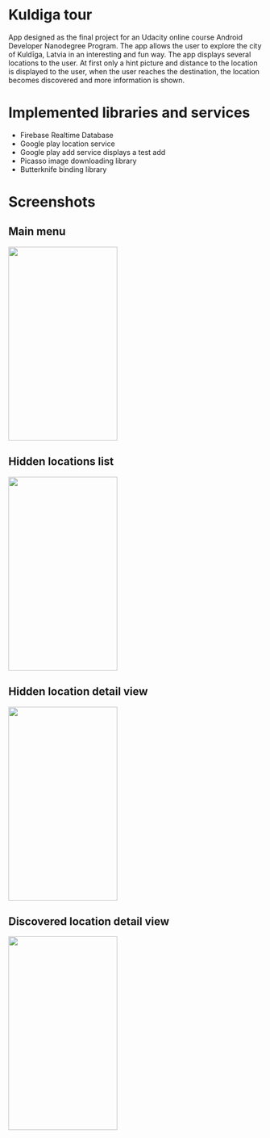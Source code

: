 # Kuldiga tour

App designed as the final project for an Udacity online course Android Developer Nanodegree Program.
The app allows the user to explore the city of Kuldīga, Latvia in an interesting and fun way. The app displays several locations to the user. At first only a hint picture and distance to the location is displayed to the user, when the user reaches the destination, the location becomes discovered and more information is shown.

# Implemented libraries and services

* Firebase Realtime Database
* Google play location service
* Google play add service displays a test add
* Picasso image downloading library
* Butterknife binding library

# Screenshots
## Main menu
<a href="url"><img src="https://user-images.githubusercontent.com/25284066/43044341-c1c0a87e-8dac-11e8-99a7-2435f2e0104c.jpg" height="384" width="216" ></a><br />

## Hidden locations list
<a href="url"><img src="https://user-images.githubusercontent.com/25284066/43044342-c4463136-8dac-11e8-9fc1-3a2b77c6ae82.jpg" height="384" width="216" ></a><br />

## Hidden location detail view
<a href="url"><img src="https://user-images.githubusercontent.com/25284066/43044343-c5da9ca8-8dac-11e8-9b59-bbbdfb2a4615.jpg" height="384" width="216" ></a><br />

## Discovered location detail view
<a href="url"><img src="https://user-images.githubusercontent.com/25284066/43044345-c7a0ada2-8dac-11e8-9d21-fcd46aa26e38.jpg" height="384" width="216" ></a><br />
